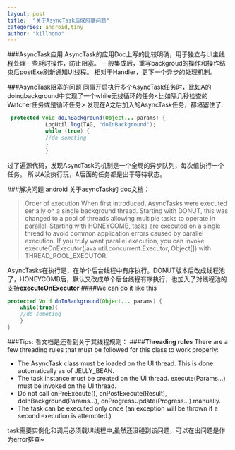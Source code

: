 ```yaml
---
layout: post
title:  "关于AsyncTask造成阻塞问题"
categories: android,tiny
author: "killnono"
---
```




###AsyncTask应用
AsyncTask的应用Doc上写的比较明确，用于独立与UI主线程处理一些耗时操作，防止阻塞。
一般集成后，重写backgroud的操作和操作结束后postExe刷新通知UI线程。
相对于Handler，更下一个异步的处理机制。

###AsyncTask阻塞的问题
同事开启执行多个AsyncTask任务时，比如A的doingbackground中实现了一个while无线循环的任务<比如隔几秒检查的Watcher任务或是循环任务>
发现在A之后加入的AsyncTask任务，都堵塞住了.  
```java
 protected Void doInBackground(Object... params) {
            LogUtil.log(TAG, "doInBackground");
            while (true) {
            //do someting
            }
            }
```


过了遍源代码，发现AsyncTask的机制是一个全局的异步队列，每次值执行一个任务。
所以A没执行玩，A后面的任务都是出于等待状态。

###解决问题
android  关于asyncTask的 doc文档：
>Order of execution
When first introduced, AsyncTasks were executed serially on a single background thread. Starting with DONUT, this was changed to a pool of threads allowing multiple tasks to operate in parallel. Starting with HONEYCOMB, tasks are executed on a single thread to avoid common application errors caused by parallel execution.
If you truly want parallel execution, you can invoke executeOnExecutor(java.util.concurrent.Executor, Object[]) with THREAD_POOL_EXECUTOR.


AsyncTasks在执行是，在单个后台线程中有序执行。DONUT版本后改成线程池了，HONEYCOMB后，默认又改成单个后台线程有序执行，也加入了对线程池的支持**executeOnExecutor**
####We can do it like this

```java
protected Void doInBackground(Object... params) {
    while(true){
    //do someting
    }
}
```

###Tips:
看文档是还看到关于其线程规则：
####**Threading rules**
There are a few threading rules that must be followed for this class to work properly: 
+ The AsyncTask class must be loaded on the UI thread. This is done automatically as of JELLY_BEAN.
+ The task instance must be created on the UI thread.
execute(Params...) must be invoked on the UI thread.
+ Do not call onPreExecute(), onPostExecute(Result), doInBackground(Params...), onProgressUpdate(Progress...) manually.
+ The task can be executed only once (an exception will be thrown if a second execution is attempted.)

task需要实例化和调用必须载UI线程中,虽然还没碰到该问题，可以在出问题是作为error排查~

